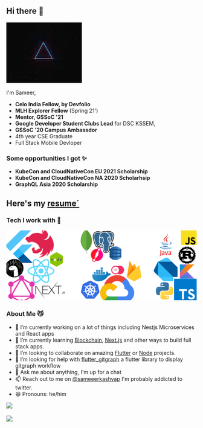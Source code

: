 ## Hi there 👋

![techstack](/assets/header.gif)

I'm Sameer,

- **Celo India Fellow, by Devfolio**
- **MLH Explorer Fellow** (Spring 21')
- **Mentor, GSSoC '21**
- **Google Developer Student Clubs Lead** for DSC KSSEM,
- **GSSoC '20 Campus Ambassdor**
- 4th year CSE Graduate
- Full Stack Mobile Devloper

### Some opportunities I got ✨

- **KubeCon and CloudNativeCon EU 2021 Scholarship**
- **KubeCon and CloudNativeCon NA 2020 Scholarhsip**
- **GraphQL Asia 2020 Scholarship**

## Here's my [resume´](https://drive.google.com/file/d/1Hlag6VwWQ-kr8-qOBDo43OQfDsNPticN/view?usp=sharing)

### Tech I work with 🔨

<!-- <p> -->
<!-- <img src="https://raw.githubusercontent.com/Sameerkash/Sameerkash/master/assets/techstack.png" alt="flutter"/></p> -->

![techstack](/assets/techstack.png)

### About Me 😼

- 🔭 I’m currently working on a lot of things including Nestjs Microservices and React apps
- 🌱 I’m currently learning [Blockchain](https://celo.org/), [Next.js](https://Nextjs.org/) and other ways to build full stack apps.
- 👯 I’m looking to collaborate on amazing [Flutter](https://flutter.dev/) or [Node](https://nodejs.org/en/) projects.
- 🤔 I’m looking for help with [flutter_gitgraph](https://github.com/Sameerkash/flutter_gitgraph) a flutter library to display gitgraph workflow
- 💬 Ask me about anything, I'm up for a chat
- 📫 Reach out to me on [@sameeerkashyap](https://twitter.com/Sameeerkashyap) I'm probably addicted to twitter.
- 😄 Pronouns: he/him

![](https://komarev.com/ghpvc/?username=Sameerkash&style=plastic&label=Stalkers+👀) <br>

<a href="https://github.com/anuraghazra/github-readme-stats"> 
  <img align="center" src="https://github-readme-stats.vercel.app/api?username=Sameerkash&show_icons=true&theme=dracula&line_height=27 alt="Sameer github stats"/>
</a>
